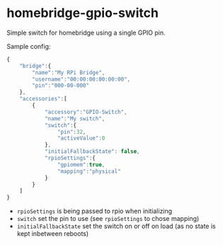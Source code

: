 # homebridge-gpio-switch

Simple switch for homebridge using a single GPIO pin.

Sample config:
```javascript
{
    "bridge":{
        "name":"My RPi Bridge",
        "username":"00:00:00:00:00:00",
        "pin":"000-00-000"
    },
    "accessories":[
        {
            "accessory":"GPIO-Switch",
            "name":"My switch",
            "switch":{
                "pin":32,
                "activeValue":0
            },
            "initialFallbackState": false,
            "rpioSettings":{
                "gpiomem":true,
                "mapping":"physical"
            }
        }
    ]
}
```
* `rpioSettings` is being passed to rpio when initializing
* `switch` set the pin to use (see ```rpioSettings``` to chose mapping)
* `initialFallbackState` set the switch on or off on load (as no state is kept inbetween reboots)
